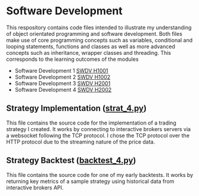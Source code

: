 # Software Development
This respository contains code files intended to illustrate my understanding of object orientated programming and software development. Both files make use of core programming concepts such as variables, conditional and looping statements, functions and classes as well as more advanced concepts such as inheritance, wrapper classes and threading. This corresponds to the learning outcomes of the modules
- Software Development 1 [SWDV H1001](https://www.tudublin.ie/study/modules/swdv-h1001-software-development-1/)
- Software Development 2 [SWDV H1002](https://www.tudublin.ie/study/modules/swdv-h1002-software-development-2/)
- Software Development 3 [SWDV H2001](https://www.tudublin.ie/study/modules/swdv-h2001-software-development-3/)
- Software Development 4 [SWDV H2002](https://www.tudublin.ie/study/modules/swdv-h2002-software-development-4/)

## Strategy Implementation ([strat_4.py](strat_4.py))
This file contains the source code for the implementation of a trading strategy I created. It works by connecting to interactive brokers servers via a websocket following the TCP protocol. I chose the TCP protocol over the HTTP protocol due to the streaming nature of the price data. 

## Strategy Backtest ([backtest_4.py](backtest_4.py))
This file contains the source code for one of my early backtests. It works by returning key metrics of a sample strategy using historical data from interactive brokers API. 
